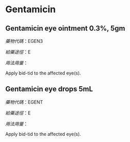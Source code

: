 # Gentamicin

## Gentamicin eye ointment 0.3%, 5gm

*藥物代碼*：EGEN3

*給藥途徑*：E

*用法用量*：

Apply bid-tid to the affected eye(s).

## Gentamicin eye drops 5mL

*藥物代碼*：EGENT

*給藥途徑*：E

*用法用量*：

Apply bid-tid to the affected eye(s).

